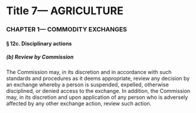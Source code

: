 
# Title 7— AGRICULTURE
### CHAPTER 1— COMMODITY EXCHANGES
#### § 12c. Disciplinary actions
##### (b) Review by Commission

The Commission may, in its discretion and in accordance with such standards and procedures as it deems appropriate, review any decision by an exchange whereby a person is suspended, expelled, otherwise disciplined, or denied access to the exchange. In addition, the Commission may, in its discretion and upon application of any person who is adversely affected by any other exchange action, review such action.

